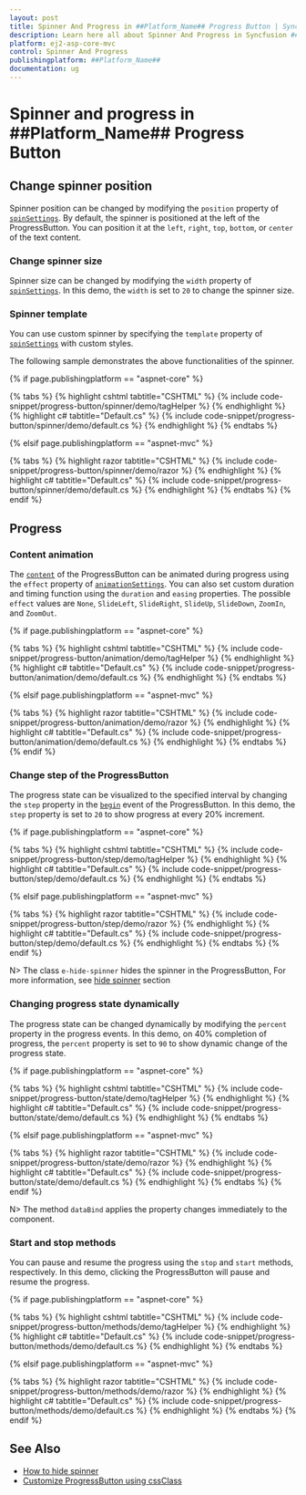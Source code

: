 ```yaml
---
layout: post
title: Spinner And Progress in ##Platform_Name## Progress Button | Syncfusion
description: Learn here all about Spinner And Progress in Syncfusion ##Platform_Name## Progress Button component of Syncfusion Essential JS 2 and more.
platform: ej2-asp-core-mvc
control: Spinner And Progress
publishingplatform: ##Platform_Name##
documentation: ug
---
```



<!-- markdownlint-disable MD002 MD022 -->
# Spinner and progress in ##Platform_Name## Progress Button

## Change spinner position

Spinner position can be changed by modifying the `position` property of [`spinSettings`](https://help.syncfusion.com/cr/aspnetcore-js2/Syncfusion.EJ2.SplitButtons.ProgressButton.html#Syncfusion_EJ2_SplitButtons_ProgressButton_SpinSettings). By default, the spinner is positioned at the left of the ProgressButton. You can position it at the `left`, `right`, `top`, `bottom`, or `center` of the text content.

### Change spinner size

Spinner size can be changed by modifying the `width` property of [`spinSettings`](https://help.syncfusion.com/cr/aspnetcore-js2/Syncfusion.EJ2.SplitButtons.ProgressButton.html#Syncfusion_EJ2_SplitButtons_ProgressButton_SpinSettings). In this demo, the `width` is set to `20` to change the spinner size.

### Spinner template

You can use custom spinner by specifying the `template` property of [`spinSettings`](https://help.syncfusion.com/cr/aspnetcore-js2/Syncfusion.EJ2.SplitButtons.ProgressButton.html#Syncfusion_EJ2_SplitButtons_ProgressButton_SpinSettings) with custom styles.

The following sample demonstrates the above functionalities of the spinner.

{% if page.publishingplatform == "aspnet-core" %}

{% tabs %}
{% highlight cshtml tabtitle="CSHTML" %}
{% include code-snippet/progress-button/spinner/demo/tagHelper %}
{% endhighlight %}
{% highlight c# tabtitle="Default.cs" %}
{% include code-snippet/progress-button/spinner/demo/default.cs %}
{% endhighlight %}
{% endtabs %}

{% elsif page.publishingplatform == "aspnet-mvc" %}

{% tabs %}
{% highlight razor tabtitle="CSHTML" %}
{% include code-snippet/progress-button/spinner/demo/razor %}
{% endhighlight %}
{% highlight c# tabtitle="Default.cs" %}
{% include code-snippet/progress-button/spinner/demo/default.cs %}
{% endhighlight %}
{% endtabs %}
{% endif %}



<!-- markdownlint-disable MD025 MD022 -->
## Progress

### Content animation

The [`content`](https://help.syncfusion.com/cr/aspnetcore-js2/Syncfusion.EJ2.SplitButtons.ProgressButton.html#Syncfusion_EJ2_SplitButtons_ProgressButton_Content) of the ProgressButton can be animated during progress using the `effect` property of [`animationSettings`](https://help.syncfusion.com/cr/aspnetcore-js2/Syncfusion.EJ2.SplitButtons.ProgressButton.html#Syncfusion_EJ2_SplitButtons_ProgressButton_AnimationSettings). You can also set custom duration and timing function using the `duration` and `easing` properties. The possible `effect` values are `None`, `SlideLeft`, `SlideRight`, `SlideUp`, `SlideDown`, `ZoomIn`, and `ZoomOut`.

{% if page.publishingplatform == "aspnet-core" %}

{% tabs %}
{% highlight cshtml tabtitle="CSHTML" %}
{% include code-snippet/progress-button/animation/demo/tagHelper %}
{% endhighlight %}
{% highlight c# tabtitle="Default.cs" %}
{% include code-snippet/progress-button/animation/demo/default.cs %}
{% endhighlight %}
{% endtabs %}

{% elsif page.publishingplatform == "aspnet-mvc" %}

{% tabs %}
{% highlight razor tabtitle="CSHTML" %}
{% include code-snippet/progress-button/animation/demo/razor %}
{% endhighlight %}
{% highlight c# tabtitle="Default.cs" %}
{% include code-snippet/progress-button/animation/demo/default.cs %}
{% endhighlight %}
{% endtabs %}
{% endif %}



### Change step of the ProgressButton

The progress state can be visualized to the specified interval by changing the `step` property in the [`begin`](https://help.syncfusion.com/cr/aspnetcore-js2/Syncfusion.EJ2.SplitButtons.ProgressButton.html#Syncfusion_EJ2_SplitButtons_ProgressButton_Begin) event of the ProgressButton. In this demo, the `step` property is set to `20` to show progress at every 20% increment.

{% if page.publishingplatform == "aspnet-core" %}

{% tabs %}
{% highlight cshtml tabtitle="CSHTML" %}
{% include code-snippet/progress-button/step/demo/tagHelper %}
{% endhighlight %}
{% highlight c# tabtitle="Default.cs" %}
{% include code-snippet/progress-button/step/demo/default.cs %}
{% endhighlight %}
{% endtabs %}

{% elsif page.publishingplatform == "aspnet-mvc" %}

{% tabs %}
{% highlight razor tabtitle="CSHTML" %}
{% include code-snippet/progress-button/step/demo/razor %}
{% endhighlight %}
{% highlight c# tabtitle="Default.cs" %}
{% include code-snippet/progress-button/step/demo/default.cs %}
{% endhighlight %}
{% endtabs %}
{% endif %}



N> The class `e-hide-spinner` hides the spinner in the ProgressButton, For more information, see [hide spinner](./how-to/hide-spinner) section

### Changing progress state dynamically

The progress state can be changed dynamically by modifying the `percent` property in the progress events. In this demo, on 40% completion of progress, the `percent` property is set to `90` to show dynamic change of the progress state.

{% if page.publishingplatform == "aspnet-core" %}

{% tabs %}
{% highlight cshtml tabtitle="CSHTML" %}
{% include code-snippet/progress-button/state/demo/tagHelper %}
{% endhighlight %}
{% highlight c# tabtitle="Default.cs" %}
{% include code-snippet/progress-button/state/demo/default.cs %}
{% endhighlight %}
{% endtabs %}

{% elsif page.publishingplatform == "aspnet-mvc" %}

{% tabs %}
{% highlight razor tabtitle="CSHTML" %}
{% include code-snippet/progress-button/state/demo/razor %}
{% endhighlight %}
{% highlight c# tabtitle="Default.cs" %}
{% include code-snippet/progress-button/state/demo/default.cs %}
{% endhighlight %}
{% endtabs %}
{% endif %}



N> The method `dataBind` applies the property changes immediately to the component.

### Start and stop methods

You can pause and resume the progress using the `stop` and `start` methods, respectively. In this demo, clicking the ProgressButton will pause and resume the progress.

{% if page.publishingplatform == "aspnet-core" %}

{% tabs %}
{% highlight cshtml tabtitle="CSHTML" %}
{% include code-snippet/progress-button/methods/demo/tagHelper %}
{% endhighlight %}
{% highlight c# tabtitle="Default.cs" %}
{% include code-snippet/progress-button/methods/demo/default.cs %}
{% endhighlight %}
{% endtabs %}

{% elsif page.publishingplatform == "aspnet-mvc" %}

{% tabs %}
{% highlight razor tabtitle="CSHTML" %}
{% include code-snippet/progress-button/methods/demo/razor %}
{% endhighlight %}
{% highlight c# tabtitle="Default.cs" %}
{% include code-snippet/progress-button/methods/demo/default.cs %}
{% endhighlight %}
{% endtabs %}
{% endif %}



## See Also

* [How to hide spinner](./how-to/hide-spinner)
* [Customize ProgressButton using cssClass](how-to/customize-progress-using-cssclass)